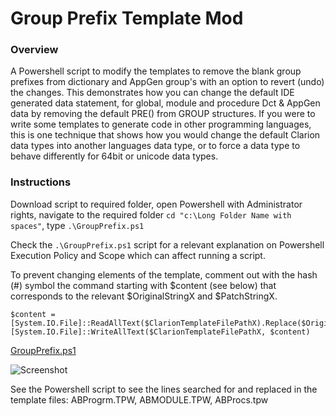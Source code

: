 # Group Prefix Template Mod

### Overview 

A Powershell script to modify the templates to remove the blank group prefixes from dictionary and AppGen group's with an option to revert (undo) the changes.
This demonstrates how you can change the default IDE generated data statement, for global, module and procedure Dct & AppGen data by removing the default PRE() from GROUP structures. If you were to write some templates to generate code in other programming languages, this is one technique that shows how you would change the default Clarion data types into another languages data type, or to force a data type to behave differently for 64bit or unicode data types.

### Instructions

Download script to required folder, open Powershell with Administrator rights, navigate to the required folder ```cd "c:\Long Folder Name with spaces"```, type ```.\GroupPrefix.ps1```

Check the ```.\GroupPrefix.ps1``` script for a relevant explanation on Powershell Execution Policy and Scope which can affect running a script.

To prevent changing elements of the template, comment out with the hash (#) symbol the command starting with $content (see below) that corresponds to the relevant $OriginalStringX and $PatchStringX.

```
$content = [System.IO.File]::ReadAllText($ClarionTemplateFilePathX).Replace($OriginalStringX,$PatchStringX)
[System.IO.File]::WriteAllText($ClarionTemplateFilePathX, $content)
```

[GroupPrefix.ps1](/GroupPrefix.ps1)

![Screenshot](https://github.com/Intelligent-Silicon/Clarion-Template-Customisation/tree/main/GroupPrefix.png)

See the Powershell script to see the lines searched for and replaced in the template files: ABProgrm.TPW, ABMODULE.TPW, ABProcs.tpw

